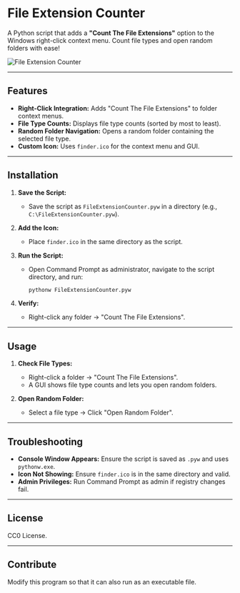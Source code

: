 # File Extension Counter
A Python script that adds a **"Count The File Extensions"** option to the Windows right-click context menu. Count file types and open random folders with ease!   
  
  ![File Extension Counter](https://github.com/user-attachments/assets/7d801e30-4623-4569-a681-495b645f31ff)



---

## Features

- **Right-Click Integration:** Adds "Count The File Extensions" to folder context menus.
- **File Type Counts:** Displays file type counts (sorted by most to least).
- **Random Folder Navigation:** Opens a random folder containing the selected file type.
- **Custom Icon:** Uses `finder.ico` for the context menu and GUI.

---

## Installation

1. **Save the Script:**
   - Save the script as `FileExtensionCounter.pyw` in a directory (e.g., `C:\FileExtensionCounter.pyw`).

2. **Add the Icon:**
   - Place `finder.ico` in the same directory as the script.

3. **Run the Script:**
   - Open Command Prompt as administrator, navigate to the script directory, and run:
     ```bash
     pythonw FileExtensionCounter.pyw
     ```

4. **Verify:**
   - Right-click any folder → "Count The File Extensions".

---

## Usage

1. **Check File Types:**
   - Right-click a folder → "Count The File Extensions".
   - A GUI shows file type counts and lets you open random folders.

2. **Open Random Folder:**
   - Select a file type → Click "Open Random Folder".

---

## Troubleshooting

- **Console Window Appears:** Ensure the script is saved as `.pyw` and uses `pythonw.exe`.
- **Icon Not Showing:** Ensure `finder.ico` is in the same directory and valid.
- **Admin Privileges:** Run Command Prompt as admin if registry changes fail.

---

## License

CC0 License.

---

## Contribute
Modify this program so that it can also run as an executable file.
